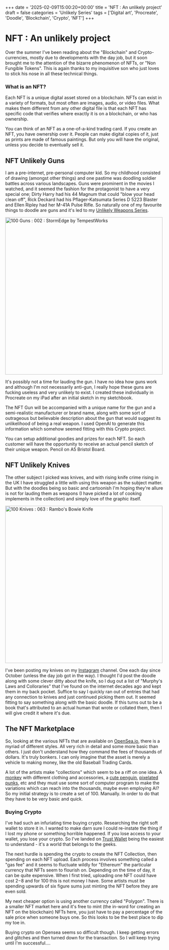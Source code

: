 +++
date = '2025-02-09T15:00:20+00:00'
title = 'NFT : An unlikely project'
draft = false
categories = 'Unlikely Series'
tags = ['Digital art', 'Procreate', 'Doodle', 'Blockchain', 'Crypto', 'NFT']
+++

# NFT : An unlikely project

Over the summer I've been reading about the "Blockchain" and Crypto-currencies, mostly due to developments with the day job, but it soon brought me to the attention of the bizarre phenomenon of NFTs, or "Non Fungible Tokens". This is again thanks to my inquisitive son who just loves to stick his nose in all these technical things.

### What is an NFT?

Each NFT is a unique digital asset stored on a blockchain. NFTs can exist in a variety of formats, but most often are images, audio, or video files. What makes them different from any other digital file is that each NFT has specific code that verifies where exactly it is on a blockchain, or who has ownership.

You can think of an NFT as a one-of-a-kind trading card. If you create an NFT, you have ownership over it. People can make digital copies of it, just as prints are made of famous paintings. But only you will have the original, unless you decide to eventually sell it.

## NFT Unlikely Guns

I am a pre-internet, pre-personal computer kid. So my childhood consisted of drawing (amongst other things) and one pastime was doodling soldier battles across various landscapes. Guns were prominent in the movies I watched, and it seemed the fashion for the protagonist to have a very special one; Dirty Harry had his 44 Magnum that could "blow your head clean off", Rick Deckard had his Pflager-Katsumata Series D 5223 Blaster and Ellen Ripley had her M-41A Pulse Rifle. So naturally one of my favourite things to doodle are guns and it's led to my [Unlikely Weapons Series](https://www.flickr.com/photos/mydoghasnonose/albums/72157710194279536).

<a data-flickr-embed="true" data-header="true" data-footer="true" href="https://www.flickr.com/photos/mydoghasnonose/54316267154/" title="100 Guns : 002 : StormEdge by TempestWorks"><img src="https://live.staticflickr.com/65535/54316267154_3179e222fd.jpg" width="500" height="500" alt="100 Guns : 002 : StormEdge by TempestWorks"/></a><script async src="//embedr.flickr.com/assets/client-code.js" charset="utf-8"></script>

It's possibly not a time for lauding the gun. I have no idea how guns work and although I'm not necessarily anti-gun, I really hope these guns are fucking useless and very unlikely to exist. I created these individually in Procreate on my iPad after an initial sketch in my sketchbook.

The NFT Gun will be accompanied with a unique name for the gun and a semi-realistic manufacturer or brand name, along with some sort of outrageous but believable description about the gun that would suggest its unlikelihood of being a real weapon. I used OpenAI to generate this information which somehow seemed fitting with this Crypto project.

You can setup additional goodies and prizes for each NFT. So each customer will have the opportunity to receive an actual pencil sketch of their unique weapon. Pencil on A5 Bristol Board.

## NFT Unlikely Knives

The other subject I picked was knives, and with rising knife crime rising in the UK I have struggled a little with using this weapon as the subject matter. But with the doodles being so basic and cartoonish I'm hoping they're allure is not for lauding them as weapons (I have picked a lot of cooking implements in the collection) and simply love of the graphic itself.

<a data-flickr-embed="true" data-header="true" data-footer="true" href="https://www.flickr.com/photos/mydoghasnonose/54279033083/" title="100 Knives : 063 : Rambo&#x27;s Bowie Knife"><img src="https://live.staticflickr.com/65535/54279033083_d3cf67fd75.jpg" width="500" height="500" alt="100 Knives : 063 : Rambo&#x27;s Bowie Knife"/></a><script async src="//embedr.flickr.com/assets/client-code.js" charset="utf-8"></script>

I've been posting my knives on my [Instagram](https://www.instagram.com/mydoghasnono.se/) channel. One each day since October (unless the day job got in the way). I thought I'd post the doodle along with some clever ditty about the knife, so I dug out a list of "Murphy's Laws and Colloraries" that I've found on the internet decades ago and kept them in my back pocket. Suffice to say I quickly ran out of entries that had any connection to knives and just continued picking them out. It seemed fitting to say something along with the basic doodle. If this turns out to be a book that's attributed to an actual human that wrote or collated them, then I will give credit it where it's due.

## The NFT Marketplace

So, looking at the various NFTs that are available on [OpenSea.io](https://OpenSea.io), there is a myriad of different styles. All very rich in detail and some more basic than others. I just don't understand how they command the fees of thousands of dollars. It's truly bonkers. I can only imagine that the asset is merely a vehicle to making money, like the old Baseball Trading Cards.

A lot of the artists make "collections" which seem to be a riff on one idea. A [monkey](https://opensea.io/collection/boredapeyachtclub) with different clothing and accessories, a [cute penguin](https://opensea.io/collection/lilpudgys), [pixelated punks](https://opensea.io/collection/cryptopunks), etc and they must use some sort of computer program to make the variations which can reach into the thousands, maybe even employing AI? So my initial strategy is to create a set of 100. Manually. In order to do that they have to be very basic and quick.

### Buying Crypto

I've had such an infuriating time buying crypto. Researching the right soft wallet to store it in. I wanted to make darn sure I could re-instate the thing if I lost my phone or something horrible happened. If you lose access to your wallet, you lose your crypto. So I've landed on [Trust Wallet](https://trustwallet.com/) being the easiest to understand - it's a world that belongs to the geeks.

The next hurdle is spending the crypto to create the NFT Collection, then spending on each NFT upload. Each process involves something called a "gas fee" and it seems to fluctuate wildly for "Ethereum" the particular currency that NFTs seem to flourish on. Depending on the time of day, it can be quite expensive. When I first tried, uploading one NFT could have cost $2-$8 and for 100 this is not money I have. Some artists must be spending upwards of six figure sums just minting the NFT before they are even sold.

My next cheaper option is using another currency called "Polygon". There is a smaller NFT market here and it's free to mint (the in-word for creating an NFT on the blockchain) NFTs here, you just have to pay a percentage of the sale price when someone buys one. So this looks to be the best place to dip my toe in.

Buying crypto on Opensea seems so difficult though. I keep getting errors and glitches and then turned down for the transaction. So I will keep trying until I'm successful....